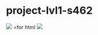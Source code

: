 # project-lvl1-s462
<a href="https://codeclimate.com/github/knerok/project-lvl1-s462/maintainability"><img src="https://api.codeclimate.com/v1/badges/b7a9a089db873c083875/maintainability" /></a>
=for html <a href="https://travis-ci.org/knerok/project-lvl1-s462"><img src="https://travis-ci.org/knerok/project-lvl1-s462.svg?branch=master"></a>